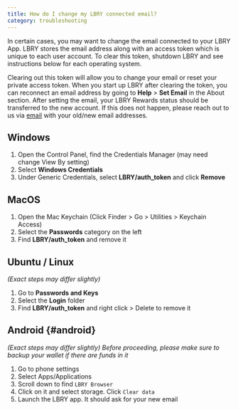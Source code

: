 ```yaml
---
title: How do I change my LBRY connected email?
category: troubleshooting
---
```


In certain cases, you may want to change the email connected to your LBRY App. LBRY stores the email address along with an access token which is unique to each user account. To clear this token, shutdown LBRY and see instructions below for each operating system.

Clearing out this token will allow you to change your email or reset your private access token. When you start up LBRY after clearing the token, you can reconnect an email address by going to **Help** > **Set Email** in the About section.  After setting the email, your LBRY Rewards status should be transferred to the new account. If this does not happen, please reach out to us via [email](mailto:help@lbry.io) with your old/new email addresses.

## Windows
1. Open the Control Panel, find the Credentials Manager (may need change View By setting)
2. Select **Windows Credentials**
3. Under Generic Credentials, select **LBRY/auth_token** and click **Remove**

## MacOS
1. Open the Mac Keychain (Click Finder > Go > Utilities > Keychain Access)
2. Select the **Passwords** category on the left
3. Find **LBRY/auth_token** and remove it

## Ubuntu / Linux
*(Exact steps may differ slightly)*
1. Go to **Passwords and Keys**
2. Select the **Login** folder
3. Find **LBRY/auth_token** and right click > Delete to remove it

## Android {#android}
*(Exact steps may differ slightly)*
*Before proceeding, please make sure to backup your wallet if there are funds in it*
1. Go to phone settings
2. Select Apps/Applications
3. Scroll down to find `LBRY Browser`
4. Click on it and select storage. Click `Clear data`
5. Launch the LBRY app. It should ask for your new email
